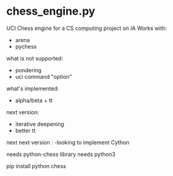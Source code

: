 # chess_engine.py
UCI Chess engine for a CS computing project on IA
Works with:
- arena
- pychess


what is not supported:
- pondering
- uci command "option"


what's implemented:
- alpha/beta + tt

next version:
- iterative deepening
- better tt

next next version :
-looking to implement Cython




needs python-chess library
needs python3

pip install python chess
